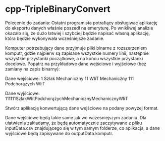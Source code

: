 # cpp-TripleBinaryConvert

Polecenie do zadania:
Ostatni programista potrafiący obsługiwać aplikację do eksportu danych właśnie poszedł na emeryturę.
Po wnikliwej analizie okazało się, że dużo łatwiej i szybciej będzie napisać własną aplikację,
która będzie wykonywała wcześniejsze zadanie.

Komputer potrzebujący dane przyjmuje pliki binarne z rozszerzeniem komputr, gdzie najpierw są zapisane
wszystkie numery linii, następnie wszystkie przystanki początkowe, a na końcu wszystkie przystanki docelowe.
Popatrz na przykładowe dane wejściowe i wyjściowe (bez zamiany na zapis binarny):

Dane wejściowe:
1 	Szlak 	Mechaniczny
11 	WIiT 	Mechaniczny
111 	Podchorążych 	WIiT

Dane wyjściowe:
111111SzlakWIitPodchorążychMechanicznyMechanicznyWIiT

 

Stwórz aplikację konwertującą dane wejściowe na podany powyżej format.

Dane wejściowe będą takie same jak we wcześniejszym zadaniu. Dla ułatwienia zakładamy, że będą
automatycznie zaczytywane z pliku inputData.csv znajdującego się w tym samym folderze, co aplikacja,
a dane wyjściowe będą zapisywane do outputData.komputr.
